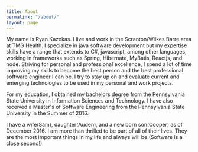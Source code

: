 ```yaml
---
title: About
permalink: "/about/"
layout: page
---
```


My name is Ryan Kazokas. I live and work in the Scranton/Wilkes Barre area at TMG Health.  I specialize in java software development
but my expertise skills have a range that extends to C#, javascript, among other languages, working in frameworks such as Spring, Hibernate, MyBatis, Reactjs, and node.
Striving for personal and professional excellence, I spend a lot of time improving my skills to become the best person and the best professional software engineer I can be. I try to stay up on and evaluate current and emerging technologies to be used in my personal and work projects.

For my education, I obtained my bachelors degree from the Pennsylvania State University in Information Sciences and Technology. I have also received a Master's of Software Engineering
from the Pennsylvania State University in the Summer of 2016.

I have a wife(Sam), daughter(Auden), and a new born son(Cooper) as of December 2016. I am more than thrilled to be part of all of their lives. 
They are the most important things in my life and always will be.(Software is a close second!) 
